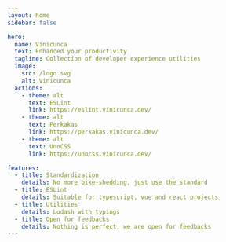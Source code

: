 ```yaml
---
layout: home
sidebar: false

hero:
  name: Vinicunca
  text: Enhanced your productivity
  tagline: Collection of developer experience utilities
  image:
    src: /logo.svg
    alt: Vinicunca
  actions:
    - theme: alt
      text: ESLint
      link: https://eslint.vinicunca.dev/
    - theme: alt
      text: Perkakas
      link: https://perkakas.vinicunca.dev/
    - theme: alt
      text: UnoCSS
      link: https://unocss.vinicunca.dev/

features:
  - title: Standardization
    details: No more bike-shedding, just use the standard
  - title: ESLint
    details: Suitable for typescript, vue and react projects
  - title: Utilities
    details: Lodash with typings
  - title: Open for feedbacks
    details: Nothing is perfect, we are open for feedbacks
---
```

